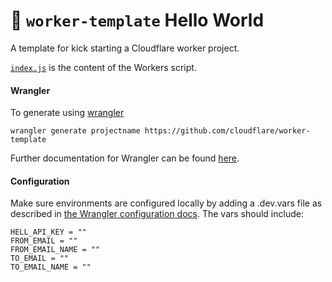 # 👷 `worker-template` Hello World

A template for kick starting a Cloudflare worker project.

[`index.js`](https://github.com/cloudflare/worker-template/blob/master/index.js) is the content of the Workers script.

#### Wrangler

To generate using [wrangler](https://github.com/cloudflare/wrangler)

```
wrangler generate projectname https://github.com/cloudflare/worker-template
```

Further documentation for Wrangler can be found [here](https://developers.cloudflare.com/workers/tooling/wrangler).

#### Configuration

Make sure environments are configured locally by adding a .dev.vars file as described in [the Wrangler configuration docs](https://developers.cloudflare.com/workers/wrangler/configuration/#local-environments). The vars should include:

```
HELL_API_KEY = ""
FROM_EMAIL = ""
FROM_EMAIL_NAME = ""
TO_EMAIL = ""
TO_EMAIL_NAME = ""
```

